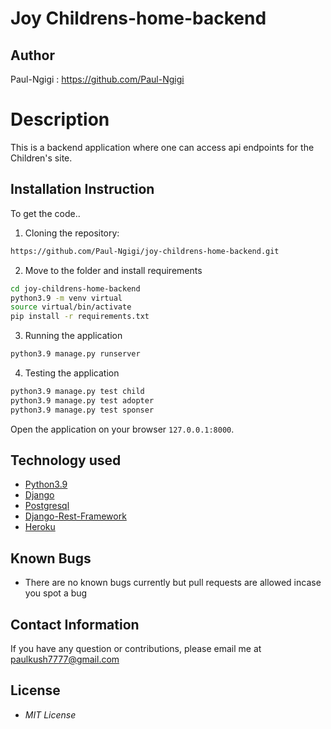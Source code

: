 # Joy Childrens-home-backend
## Author

Paul-Ngigi : https://github.com/Paul-Ngigi

# Description
This  is a backend application where one can access api endpoints for the Children's site.


## Installation Instruction
To get the code..

1. Cloning the repository:
  ```bash
  https://github.com/Paul-Ngigi/joy-childrens-home-backend.git
  ```
2. Move to the folder and install requirements
  ```bash
  cd joy-childrens-home-backend
  python3.9 -m venv virtual
  source virtual/bin/activate
  pip install -r requirements.txt
  ```

3. Running the application
  ```bash
  python3.9 manage.py runserver
  ```
4. Testing the application
  ```bash
  python3.9 manage.py test child
  python3.9 manage.py test adopter
  python3.9 manage.py test sponser
  ```
Open the application on your browser `127.0.0.1:8000`.


## Technology used

* [Python3.9](https://www.python.org/)
* [Django](https://www.djangoproject.com/)
* [Postgresql](https://www.postgresql.org/)
* [Django-Rest-Framework](https://www.django-rest-framework.org/)
* [Heroku](https://heroku.com)


## Known Bugs
* There are no known bugs currently but pull requests are allowed incase you spot a bug

## Contact Information 

If you have any question or contributions, please email me at paulkush7777@gmail.com

## License
* *MIT License*